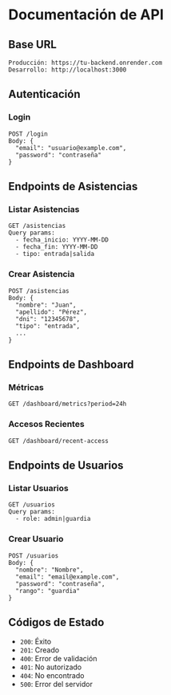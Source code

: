 # Documentación de API

## Base URL

```
Producción: https://tu-backend.onrender.com
Desarrollo: http://localhost:3000
```

## Autenticación

### Login
```
POST /login
Body: {
  "email": "usuario@example.com",
  "password": "contraseña"
}
```

## Endpoints de Asistencias

### Listar Asistencias
```
GET /asistencias
Query params:
  - fecha_inicio: YYYY-MM-DD
  - fecha_fin: YYYY-MM-DD
  - tipo: entrada|salida
```

### Crear Asistencia
```
POST /asistencias
Body: {
  "nombre": "Juan",
  "apellido": "Pérez",
  "dni": "12345678",
  "tipo": "entrada",
  ...
}
```

## Endpoints de Dashboard

### Métricas
```
GET /dashboard/metrics?period=24h
```

### Accesos Recientes
```
GET /dashboard/recent-access
```

## Endpoints de Usuarios

### Listar Usuarios
```
GET /usuarios
Query params:
  - role: admin|guardia
```

### Crear Usuario
```
POST /usuarios
Body: {
  "nombre": "Nombre",
  "email": "email@example.com",
  "password": "contraseña",
  "rango": "guardia"
}
```

## Códigos de Estado

- `200`: Éxito
- `201`: Creado
- `400`: Error de validación
- `401`: No autorizado
- `404`: No encontrado
- `500`: Error del servidor

